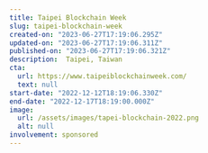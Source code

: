```yaml
---
title: Taipei Blockchain Week
slug: taipei-blockchain-week
created-on: "2023-06-27T17:19:06.295Z"
updated-on: "2023-06-27T17:19:06.311Z"
published-on: "2023-06-27T17:19:06.321Z"
description:  Taipei, Taiwan
cta:
  url: https://www.taipeiblockchainweek.com/
  text: null
start-date: "2022-12-12T18:19:06.330Z"
end-date: "2022-12-17T18:19:00.000Z"
image:
  url: /assets/images/tapei-blockchain-2022.png
  alt: null
involvement: sponsored
---
```

